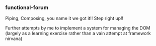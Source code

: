 ### functional-forum
Piping, Composing, you name it we got it!! Step right up!!

Further attempts by me to implement a system for managing the DOM (largely as a learning exercise rather than a vain attempt at framework nirvana)
